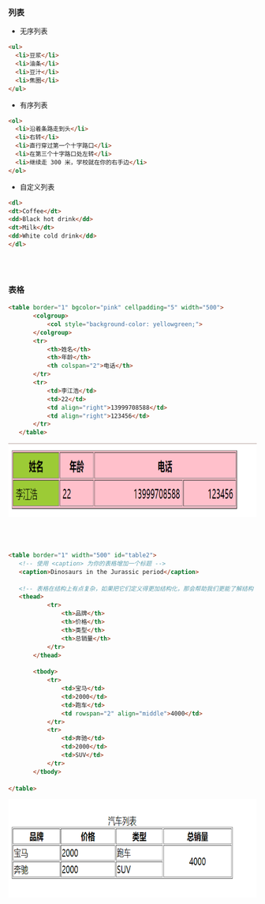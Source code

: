 ### 列表

 - 无序列表

```html
<ul>
  <li>豆浆</li>
  <li>油条</li>
  <li>豆汁</li>
  <li>焦圈</li>
</ul>
 ```

- 有序列表

```html
<ol>
  <li>沿着条路走到头</li>
  <li>右转</li>
  <li>直行穿过第一个十字路口</li>
  <li>在第三个十字路口处左转</li>
  <li>继续走 300 米，学校就在你的右手边</li>
</ol>
 ```

- 自定义列表

```html
<dl>
<dt>Coffee</dt>
<dd>Black hot drink</dd>
<dt>Milk</dt>
<dd>White cold drink</dd>
</dl>
 ```

 <br>

 <br>

 ### 表格

 ```html
 <table border="1" bgcolor="pink" cellpadding="5" width="500">
        <colgroup>
            <col style="background-color: yellowgreen;">
        </colgroup>
        <tr>
            <th>姓名</th>
            <th>年龄</th>
            <th colspan="2">电话</th>
        </tr>
        <tr>
            <td>李江浩</td>
            <td>22</td>
            <td align="right">13999708588</td>
            <td align="right">123456</td>
        </tr>
    </table>
 ```

 <img width="900" height="150" src="../image/表格.png" >

 <br>

 <br>

 <br>

 ```html

<table border="1" width="500" id="table2">
    <!-- 使用 <caption> 为你的表格增加一个标题 -->
    <caption>Dinosaurs in the Jurassic period</caption>
  
    <!-- 表格在结构上有点复杂，如果把它们定义得更加结构化，那会帮助我们更能了解结构  -->
    <thead>
            <tr>
                <th>品牌</th>
                <th>价格</th>
                <th>类型</th>
                <th>总销量</th>
            </tr>
        </thead>

        <tbody>
            <tr>
                <td>宝马</td>
                <td>2000</td>
                <td>跑车</td>
                <td rowspan="2" align="middle">4000</td>
            </tr>
            <tr>
                <td>奔驰</td>
                <td>2000</td>
                <td>SUV</td>
            </tr>
        </tbody>

</table>
 ```

 <img width="900" height="200" src="../image/表格二.png" >